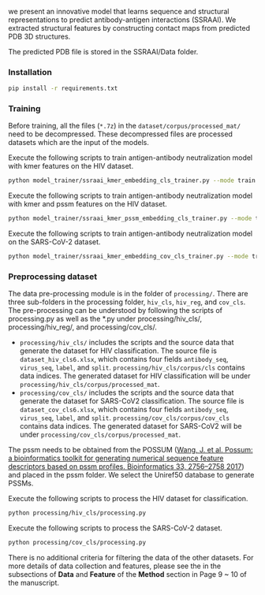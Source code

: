 we present an innovative model that learns sequence and structural representations to predict antibody-antigen interactions 
(SSRAAI). We extracted structural features by constructing contact maps from predicted PDB 3D structures.

The predicted PDB file is stored in the SSRAAI/Data folder.

### Installation
```bash
pip install -r requirements.txt
```

### Training
Before training, all the files (```*.7z```) in the ```dataset/corpus/processed_mat/``` need to be decompressed. These decompressed files are processed datasets which are the input of the models.

Execute the following scripts to train antigen-antibody neutralization model with kmer features on the HIV dataset.
```bash
python model_trainer/ssraai_kmer_embedding_cls_trainer.py --mode train
```

Execute the following scripts to train antigen-antibody neutralization model with kmer and pssm features on the HIV dataset.
```bash
python model_trainer/ssraai_kmer_pssm_embedding_cls_trainer.py --mode train
```

Execute the following scripts to train antigen-antibody neutralization model on the SARS-CoV-2 dataset.
```bash
python model_trainer/ssraai_kmer_embedding_cov_cls_trainer.py --mode train
```




### Preprocessing dataset
The data pre-processing module is in the folder of ```processing/```. There are three sub-folders in the processing folder, ```hiv_cls```, ```hiv_reg```, and ```cov_cls```. The pre-processing can be understood by following the scripts of processing.py as well as the *.py under processing/hiv_cls/, processing/hiv_reg/, and processing/cov_cls/.

- ```processing/hiv_cls/``` includes the scripts and the source data that generate the dataset for HIV classification. The source file is ```dataset_hiv_cls6.xlsx```, which contains four fields ```antibody_seq```, ```virus_seq```, ```label```, and ```split```. ```processing/hiv_cls/corpus/cls``` contains data indices. The generated dataset for HIV classification will be under ```processing/hiv_cls/corpus/processed_mat```. 
- ```processing/cov_cls/``` includes the scripts and the source data that generate the dataset for SARS-CoV2 classification. The source file is ```dataset_cov_cls6.xlsx```, which contains four fields ```antibody_seq```, ```virus_seq```, ```label```, and ```split```. ```processing/cov_cls/corpus/cov_cls``` contains data indices. The generated dataset for SARS-CoV2 will be under ```processing/cov_cls/corpus/processed_mat```. 



The pssm needs to be obtained from the POSSUM ([Wang, J. et al. Possum: a bioinformatics toolkit for generating numerical sequence feature descriptors based on pssm profiles. Bioinformatics 33, 2756–2758 2017](https://academic.oup.com/bioinformatics/article/33/17/2756/3813283)) and placed in the pssm folder. We select the Uniref50 database to generate PSSMs. 

Execute the following scripts to process the HIV dataset for classification.
```bash
python processing/hiv_cls/processing.py
```

Execute the following scripts to process the SARS-CoV-2 dataset.
```bash
python processing/cov_cls/processing.py
```

There is no additional criteria for filtering the data of the other datasets. For more details of data collection and features, please see the in the subsections of **Data** and **Feature** of the **Method** section in Page 9 ~ 10 of the manuscript.




